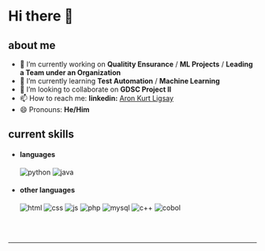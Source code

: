 

<div>

<!--<img align="right" width="400" alt="Shimarin" src="https://cdn.discordapp.com/attachments/1012049378552315914/1069727698789871726/26.jpg"/>-->

# Hi there 👋

<h2> about me </h2>

- 🔭 I’m currently working on **Qualitity Ensurance** / **ML Projects** / **Leading a Team under an Organization**
- 🌱 I’m currently learning **Test Automation** / **Machine Learning**
- 👯 I’m looking to collaborate on **GDSC Project II**
- 📫 How to reach me: **linkedin:** [Aron Kurt Ligsay](https://www.linkedin.com/in/aron-ligsay/)
- 😄 Pronouns: **He/Him**
<!-- - 🤔 I’m looking for help with ... -->
<!-- - 💬 Ask me about ... -->
<!-- - ⚡ Fun fact: ... -->

<h2> current skills </h2>

- <h4> languages </h4>
  <img src = "https://img.shields.io/badge/-Python-%233776ab?logo=python&logoColor=white&style=for-the-badge" alt = "python" />
  <img src = "https://img.shields.io/badge/java-%23ED8B00.svg?style=for-the-badge&logo=java&logoColor=white" alt = "java" />

- <h4> other languages </h4>
  <img src = "https://img.shields.io/badge/HTML5-E34F26?style=for-the-badge&logo=html5&logoColor=white" alt = "html" />
  <img src = "https://img.shields.io/badge/CSS3-1572B6?style=for-the-badge&logo=css3&logoColor=white" alt = "css" />
  <img src = "https://img.shields.io/badge/JavaScript-323330?style=for-the-badge&logo=javascript&logoColor=F7DF1E" alt = "js" />
  <img src = "https://img.shields.io/badge/-PHP-blue?logo=php&logoColor=white&style=for-the-badge" alt = "php">
  <img src = "https://img.shields.io/badge/-MySQL-grey?logo=mysql&logoColor=blue&style=for-the-badge" alt = "mysql" />
  <!--<img src = "https://img.shields.io/badge/bootstrap-%23563D7C.svg?style=for-the-badge&logo=bootstrap&logoColor=white" alt = "bootstrap5" />
  <img src = "https://img.shields.io/badge/tailwind-428DF5?style=for-the-badge&logo=tailwindcss&logoColor=white" alt = "tailwind" />-->
  <img src = "https://img.shields.io/badge/c++-%23239120.svg?style=for-the-badge&logo=c-++&logoColor=white" alt = "c++" />
  <img src = "https://img.shields.io/badge/cobol-323330?style=for-the-badge&logo=cobol&logoColor=white" alt = "cobol" />
  

  </br></br>
  
<div align="right">
<!--<a href="https://www.pixiv.net/en/artworks/60223956">Image by Hiten</a>-->
  </div>
  </div>

---

<!--Credit: [zillastar](https://github.com/zillastar)-->
